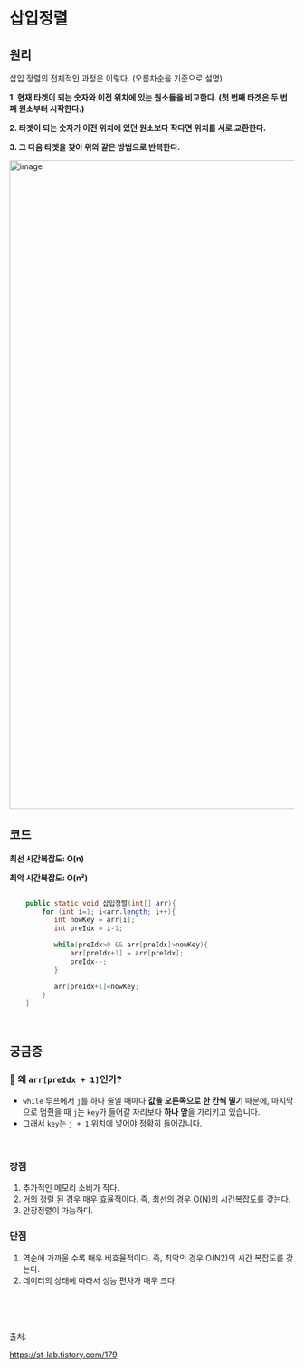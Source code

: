 
# 삽입정렬

## 원리

삽입 정렬의 전체적인 과정은 이렇다. (오름차순을 기준으로 설명)

**1. 현재 타겟이 되는 숫자와 이전 위치에 있는 원소들을 비교한다. (첫 번째 타겟은 두 번째 원소부터 시작한다.)**

**2. 타겟이 되는 숫자가 이전 위치에 있던 원소보다 작다면 위치를 서로 교환한다.**

**3. 그 다음 타겟을 찾아 위와 같은 방법으로 반복한다.** 

<img width="797" height="1147" alt="image" src="https://github.com/user-attachments/assets/4b4ce5b9-79c8-428b-95f6-2039d41fb549" />


<br>

## 코드

**최선 시간복잡도: O(n)**

**최악 시간복잡도: O(n²)**

```java
   
    public static void 삽입정렬(int[] arr){
        for (int i=1; i<arr.length; i++){
           int nowKey = arr[i];
           int preIdx = i-1;

           while(preIdx>0 && arr[preIdx]>nowKey){
               arr[preIdx+1] = arr[preIdx];
               preIdx--;
           }

           arr[preIdx+1]=nowKey;
        }
    }
```

<br>

## 궁금증

### 🔹 왜 `arr[preIdx + 1]`인가?

- `while` 루프에서 `j`를 하나 줄일 때마다 **값을 오른쪽으로 한 칸씩 밀기** 때문에, 마지막으로 멈췄을 때 `j`는 `key`가 들어갈 자리보다 **하나 앞**을 가리키고 있습니다.
- 그래서 `key`는 `j + 1` 위치에 넣어야 정확히 들어갑니다.

<br>



### **장점**

1. 추가적인 메모리 소비가 작다.
2. 거의 정렬 된 경우 매우 효율적이다. 즉, 최선의 경우 O(N)의 시간복잡도를 갖는다.
3. 안장정렬이 가능하다.



### **단점**

1. 역순에 가까울 수록 매우 비효율적이다. 즉, 최악의 경우 O(N2)의 시간 복잡도를 갖는다.
2. 데이터의 상태에 따라서 성능 편차가 매우 크다. 

<br><br><br>









출처:

https://st-lab.tistory.com/179
